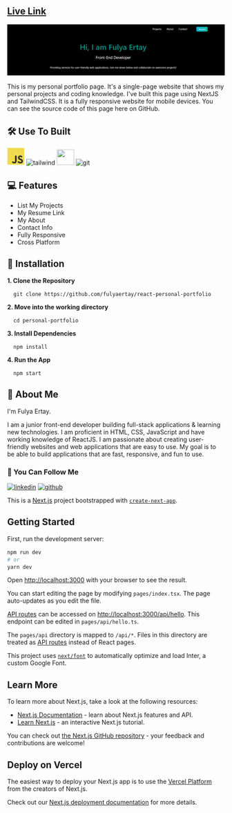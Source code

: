 ## [Live Link](https://fulyaertay.netlify.app/)

![Logo](./public/layout.png)


This is my personal portfolio page. It's a single-page website that shows my personal projects and coding knowledge. I've built this page using NextJS and TailwindCSS. It is a fully responsive website for mobile devices. You can see the source code of this page here on GitHub.

## 🛠 Use To Built

<p align="left"> 
<img src="https://raw.githubusercontent.com/devicons/devicon/master/icons/javascript/javascript-original.svg" alt="javascript" width="40" height="40"/>
<img src="https://cdn.icon-icons.com/icons2/2107/PNG/512/file_type_tailwind_icon_130128.png" alt="tailwind" width="40" height="40"/> 
<img src="https://upload.wikimedia.org/wikipedia/commons/thumb/a/a7/React-icon.svg/2300px-React-icon.svg.png" width="40" height="36"/>
<img src="https://www.vectorlogo.zone/logos/git-scm/git-scm-icon.svg" alt="git" width="40" height="40"/>

</p>

## 💻 Features

- List My Projects
- My Resume Link
- My About
- Contact Info
- Fully Responsive
- Cross Platform
## 🔋 Installation

**1. Clone the Repository**

```
  git clone https://github.com/fulyaertay/react-personal-portfolio
```

**2. Move into the working directory**

```
  cd personal-portfolio
```

**3. Install Dependencies**

```
  npm install
```


**4. Run the App**

```
  npm start
```


## 🚀 About Me

I'm Fulya Ertay.

I am a junior front-end developer building full-stack applications & learning new technologies. I am proficient in HTML, CSS, JavaScript and have working knowledge of ReactJS. I am passionate about creating user-friendly websites and web applications that are easy to use. My goal is to be able to build applications that are fast, responsive, and fun to use.

### 🔗 You Can Follow Me

[![linkedin](https://img.shields.io/badge/linkedin-0A66C2?style=for-the-badge&logo=linkedin&logoColor=white)](https://www.linkedin.com/in/fulya-ertay-40a593156/)
[![github](https://img.shields.io/badge/github-1DA1F2?style=for-the-badge&logo=github&logoColor=white)](https://github.com/fulyaertay)




This is a [Next.js](https://nextjs.org/) project bootstrapped with [`create-next-app`](https://github.com/vercel/next.js/tree/canary/packages/create-next-app).

## Getting Started

First, run the development server:

```bash
npm run dev
# or
yarn dev
```

Open [http://localhost:3000](http://localhost:3000) with your browser to see the result.

You can start editing the page by modifying `pages/index.tsx`. The page auto-updates as you edit the file.

[API routes](https://nextjs.org/docs/api-routes/introduction) can be accessed on [http://localhost:3000/api/hello](http://localhost:3000/api/hello). This endpoint can be edited in `pages/api/hello.ts`.

The `pages/api` directory is mapped to `/api/*`. Files in this directory are treated as [API routes](https://nextjs.org/docs/api-routes/introduction) instead of React pages.

This project uses [`next/font`](https://nextjs.org/docs/basic-features/font-optimization) to automatically optimize and load Inter, a custom Google Font.

## Learn More

To learn more about Next.js, take a look at the following resources:

- [Next.js Documentation](https://nextjs.org/docs) - learn about Next.js features and API.
- [Learn Next.js](https://nextjs.org/learn) - an interactive Next.js tutorial.

You can check out [the Next.js GitHub repository](https://github.com/vercel/next.js/) - your feedback and contributions are welcome!

## Deploy on Vercel

The easiest way to deploy your Next.js app is to use the [Vercel Platform](https://vercel.com/new?utm_medium=default-template&filter=next.js&utm_source=create-next-app&utm_campaign=create-next-app-readme) from the creators of Next.js.

Check out our [Next.js deployment documentation](https://nextjs.org/docs/deployment) for more details.
